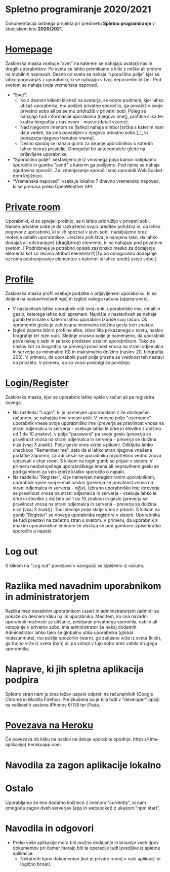 # Spletno programiranje 2020/2021

Dokumentacija lastnega projekta pri predmetu **Spletno programiranje** v študijskem letu **2020/2021**.

# [Homepage](../index.html) 
Zaslonska maska vsebuje “svet” na katerem se nahajajo avatarji nas in drugih uporabnikov. Po svetu se lahko premikamo s kliki z miško ali prstom na mobilnih napravah. Desno od sveta se nahaja “sporočilno polje” kjer se lahko pogovarjaš z uporabniki, ki se nahajajo v tvoji neposredni bližini. Pod svetom se nahaja tvoja vremenska napoved.
* “Svet”: 
    * Ko z desnim klikom klikneš na avatarja, se odpre podmeni, kjer lahko utišaš uporabnika, mu pošlješ privatno sporočilo, ga povabiš v svojo privatno sobo ali pa se mu pridružiš v privatni sobi. Poleg se nahajajo tudi informacije uporabnika (njegovo ime[], profilna slika ter kratka biografija z naslovom - master/detail vzorec).
    * Nad njegovim imenom se [lahko] nahaja simbol [srčka s katerim nam daje vedeti, da smo povabljeni v njegovo privatno sobo.]_[, ki ponazarja njegovo trenutno vreme].
    * Desno spodaj se nahaja gumb za iskanje uporabnikov s katerim lahko lociraš prijatelje. Omogočal bo autocomplete glede na prijavljene uporabnike.
* “Sporočilno polje”: sestavljeno je iz vnosnega polja kamor natipkamo sporočilo in gumba "send" s katerim ga pošljemo. Pod njima se nahaja zgodovina sporočil. Za izmenjavanje sporočil smo uporabili Web Socket npm knjižnico.
* “Vremenska napoved”: vsebuje lokalno 7 dnevno vremensko napoved, ki se prenaša preko OpenWeather API.

# [Private room](../private.html) 
Uporabniki, ki so sprejeli prošnjo, se ti lahko pridružijo v privatni sobi. Namen privatne sobe je da razkažemo svojo ureditev pohištva in, da lahko pogovor z uporabniki, ki si jih spoznal v javni sobi, nadaljujemo brez motenja ostalih uporabnikov. Ureditev pohištva je narejena tako, da lahko dodajaš ali odstranjuješ (drag&drop) elemente, ki se nahajajo pod privatnim svetom. [ Podrobneje je potrebno opisati zaslonsko masko za dodajanje elementa kot so recimo atributi elementa?!][Tu bo omogočeno dodajanje oziroma odstranjevanje elementov s katerimi si lahko urediš svojo sobo.]

# [Profile](../profile.html) 
Zaslonska maska profil vsebuje podatke o prijavljenem uporabniku, ki so deljeni na nastavitve(settings) in izgled vašega računa (appearance).
* V nastavitvah lahko uporabnik vidi svoj rank, uporabniško ime, email in geslo, katerega lahko tudi spremeni. Najnižje v nastavitvah se nahaja gumb terminate s katerim lahko uporabnik izbriše svoj račun. Ob spremembi gesla je zahtevana minimalna dolžina gesla treh znakov.
* Izgled zajema  izbiro profilne slike, izbor lika prikazanega v svetu, naslov biografije ter njen opis. Slednje vnosno polje je namenjeno, da uporabnik pove nekaj o sebi in se tako predstavi ostalim uporabnikom. Tako za naslov kot za biografijo se preverja pravilnost vnosa na strani odjemalca in serverja za minimalno (0) in maksimalno dolžino (naslov 20, biografija 200). V primeru, da uporabnik pusti polja prazna se vrednost teh nastavi na privzeto. V primeru, da so vnosi predolgi se porežejo.

# [Login/Register](../register.html) 
Zaslonska maska, kjer se uporabnik lahko vpiše v račun ali pa registrira novega.
* Na razdelku "Login", ki je namenjen uporabnikom z že obstoječim računom, se nahajata dve vnosni polji. V vnosno polje "username" uporabnik vnese svoje uporabniško ime (preverja se pravilnost vnosa na strani odjemalca in serverja - vsebuje lahko le črke in številke z dolžino od 1 do 10 znakov), v polje "password" pa svoje geslo (preverja se pravilnost vnosa na strani odjemalca in serverja - preverja se dolžina niza (vsaj 3 znaki)). Polje geslo vnos skrije s pikami. Odkljuka lahko checkbox "Remember me", zato da si lahko stran njegove vnešene podatke zapomni, zaradi česar se uporabniku ni potrebno vedno znova vpisovati v chat room. S klikom na login gumb se prijavi v sistem. V primeru neobstoječega uporabniškega imena ali nepravilnem geslu se pod gumbom za vpis izpiše kratko sporočilo o napaki.
* Na razdelku "Register", ki je namenjen neregistriranim uporabnikom, uporabnik vpiše svoj e-mail naslov (preverja se pravilnost vnosa na strani odjemalca in serverja - x@x), izbrano uporabniško ime (preverja se pravilnost vnosa na strani odjemalca in serverja - vsebuje lahko le črke in številke z dolžino od 1 do 10 znakov)  in geslo (preverja se pravilnost vnosa na strani odjemalca in serverja - preverja se dolžina niza (vsaj 3 znaki)). Tudi slednje polje skrije vnos s pikami. S klikom na gumb "Register" se novega uporabnika registrira v sistem. Uporabnika se tudi prestavi na začetno stran s svetom. V primeru, da uporabnik z enakim uporabniškim imenom že obstaja se pod gumbom izpiše kratko sporočilo o napaki.

# Log out
S klikom na "Log out" povezavo v navigaciji se izpišemo iz računa.

# Razlika med navadnim uporabnikom in administratorjem
Razlika med navadnim uporabnikom (user) in administratorjem (admin) se pokaže ob desnem kliku na lik uporabnika. Med tem, ko ima navadni uporabnik možnosti za utišanje, pošiljanje privatnega sporočila, vabilo ali vstopanje v privatno sobo, ima administrator še nekaj dodatnih. Administrator lahko tako še globalno utiša uporabnika (global mute/unmute), mu pošlje opozorilo (warn), ga začasno vrže iz sveta (kick), ga trajno vrže iz sveta (ban) ali pa vstopi v tujo sobo brez vabila drugega uporabnika.

# Naprave, ki jih spletna aplikacija podpira
Spletno stran nam je brez težav uspelo odpreti na računalnikih (Google Chrome in Mozilla Firefox). Preizkušena pa je bila tudi v "developer" opciji na velikostih zaslona iPhonov 6/7/8 ter iPada.

# [Povezava na Heroku](http://www.heroku.com)
Če povezava ob kliku na naslov ne deluje uporabite spodnjo.
    https://{ime-aplikacije}.herokuapp.com

# Navodila za zagon aplikacije lokalno


# Ostalo
Uporabljamo še eno dodatno knižnico z imenom "currently", ki nam omogoča zagon dveh serverjev (app in websocket) z ukazom "npm start".

# Navodila in odgovori
* Preko vaše aplikacije mora biti možno dodajanje in brisanje vseh tipov dokumentov pri čemer morajo biti te operacije tudi izvedljive iz spletne aplikacije.
    * Nekaterih tipov dokumentov (kot je private room) v naši aplikaciji ni logično brisati.
